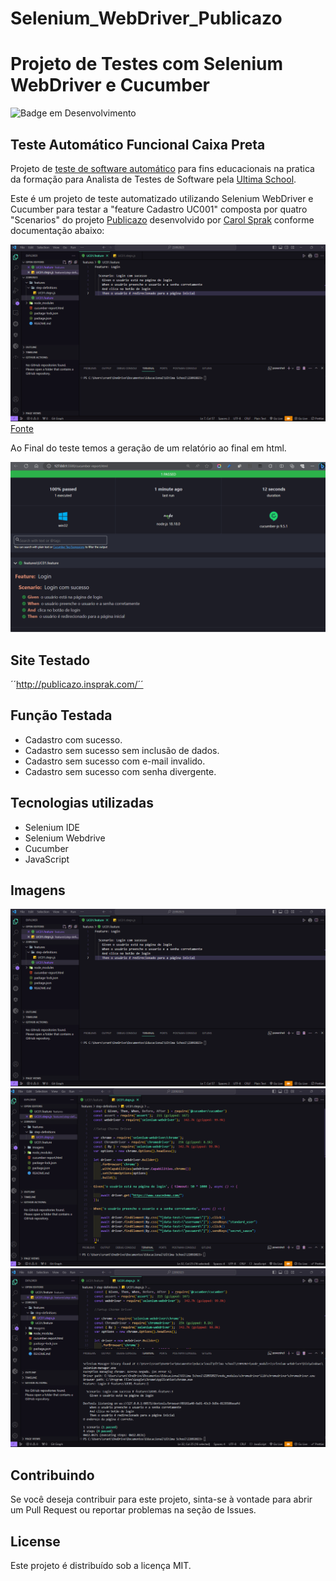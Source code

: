 # Selenium_WebDriver_Publicazo

# Projeto de Testes com Selenium WebDriver e Cucumber 

![Badge em Desenvolvimento](http://img.shields.io/static/v1?label=STATUS&message=%20Em%20desenvolvimento&color=GREEN&style=for-the-badge)

## Teste Automático Funcional Caixa Preta

Projeto de [teste de software automático](https://github.com/ancgci/Selenium_WebDriver_Publicazo) para fins educacionais na pratica da formação para Analista de Testes de Software pela [Ultima School](https://ultima.school/courses/). 

Este é um projeto de teste automatizado utilizando Selenium WebDriver e Cucumber para testar a "feature Cadastro UC001" composta por quatro "Scenarios" do projeto [Publicazo](https://github.com/ancgci/TesteManualQA/wiki/Roteiro-de-Testes-Manuais) desenvolvido por [Carol Sprak](https://github.com/carolsprak/publicazo/) conforme documentação abaixo:

![1](https://github.com/ancgci/Selenium_WebDriver_Cucumber/blob/main/Imagens/1.png)
[Fonte](https://github.com/carolsprak/publicazo/wiki/UC001)

Ao Final do teste temos a geração de um relatório ao final em html.

![5](https://github.com/ancgci/Selenium_WebDriver_Cucumber/blob/main/Imagens/4.png)

## Site Testado

´´http://publicazo.insprak.com/´´

## Função Testada 

- Cadastro com sucesso.
- Cadastro sem sucesso sem inclusão de dados.
- Cadastro sem sucesso com e-mail invalido.
- Cadastro sem sucesso com senha divergente.
  
## Tecnologias utilizadas

- Selenium IDE
- Selenium Webdrive
- Cucumber
- JavaScript

## Imagens 

![2](https://github.com/ancgci/Selenium_WebDriver_Cucumber/blob/main/Imagens/1.png)
![3](https://github.com/ancgci/Selenium_WebDriver_Cucumber/blob/main/Imagens/2.png)
![4](https://github.com/ancgci/Selenium_WebDriver_Cucumber/blob/main/Imagens/3.png)


## Contribuindo

Se você deseja contribuir para este projeto, sinta-se à vontade para abrir um Pull Request ou reportar problemas na seção de Issues.


## License

Este projeto é distribuído sob a licença MIT.
